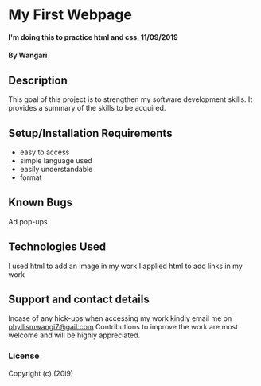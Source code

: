 # My First Webpage
#### I'm doing this to practice html and css, 11/09/2019
#### By Wangari
## Description
This goal of this project is to strengthen my software development skills. It provides a summary of the skills to be acquired.
## Setup/Installation Requirements
* easy to access
* simple language used 
* easily understandable 
* format
## Known Bugs
Ad pop-ups
## Technologies Used
I used html to add an image in my work
I applied html to add links in my work 
## Support and contact details
Incase of any hick-ups when accessing my work kindly email me on phyllismwangi7@gail.com
Contributions to improve the work are most welcome and will be highly appreciated.
### License
Copyright (c) (20i9)
